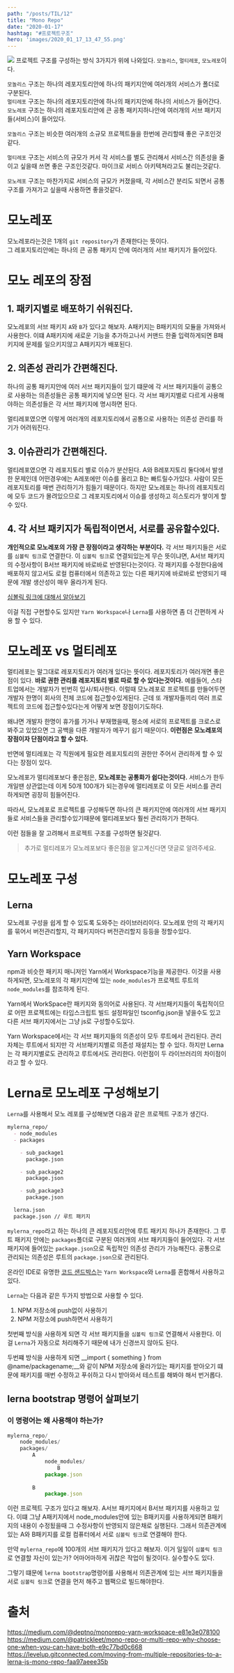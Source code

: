 ```yaml
---
path: "/posts/TIL/12"
title: "Mono Repo"
date: "2020-01-17"
hashtag: "#프로젝트구조"
hero: 'images/2020_01_17_13_47_55.png'
---
```

![](images/2020_01_17_13_47_55.png)
프로젝트 구조를 구성하는 방식 3가지가 위에 나와있다. `모놀리스`, `멀티레포`, `모노레포`이다. 

`모놀리스` 구조는 하나의 레포지토리안에 하나의 패키지안에 여러개의 서비스가 폴더로 구분된다.  
`멀티레포` 구조는 하나의 레포지토리안에 하나의 패키지안에 하나의 서비스가 들어간다.  
`모노레포` 구조는 하나의 레포지토리안에 큰 공통 패키지하나안에 여러개의 서브 패키지들(서비스)이 들어있다.

`모놀리스` 구조는 비슷한 여러개의 소규모 프로젝트들을 한번에 관리할때 좋은 구조인것같다.

`멀티레포` 구조는 서비스의 규모가 커서 각 서비스를 별도 관리해서 서비스간 의존성을 줄이고 싶을때 쓰면 좋은 구조인것같다. 마이크로 서비스 아키텍쳐라고도 불리는것같다.  

`모노레포` 구조는 마찬가지로 서비스의 규모가 커졌을때, 각 서비스간 분리도 되면서 공통 구조를 가져가고 싶을때 사용하면 좋을것같다.


# 모노레포
모노레포라는것은 1개의 `git repository`가 존재한다는 뜻이다.  
그 레포지토리안에는 하나의 큰 공통 패키지 안에 여러개의 서브 패키지가 들어있다.

# 모노 레포의 장점

## 1. 패키지별로 배포하기 쉬워진다.
모노레포의 서브 패키지 `A`와 `B`가 있다고 해보자. A패키지는 B패키지의 모듈을 가져와서 사용한다. 
이떄 A패키지에 새로운 기능을 추가하고나서 커맨드 한줄 입력하게되면 B패키지에 문제를 일으키지않고 A패키지가 배포된다.

## 2. 의존성 관리가 간편해진다.
하나의 공통 패키지안에 여러 서브 패키지들이 있기 떄문에 각 서브 패키지들이 공통으로 사용하는 의존성들은 공통 패키지에 넣으면 된다.
각 서브 패키지별로 다르게 사용해야하는 의존성들은 각 서브 패키지에 명시하면 된다.

멀티레포였으면 이렇게 여러개의 레포지토리에서 공통으로 사용하는 의존성 관리를 하기가 어려워진다.

## 3. 이슈관리가 간편해진다.
멀티레포였으면 각 레포지토리 별로 이슈가 분산된다. A와 B레포지토리 둘다에서 발생한 문제인데 어떤경우에는 A레포에만 이슈를 올리고 B는 빠트릴수가있다. 사람이 모든 레포지토리를 매번 관리하기가 힘들기 때문이다.
하지만 모노레포는 하나의 레포지토리에 모두 코드가 몰려있으므로 그 레포지토리에서 이슈를 생성하고 히스토리가 쌓이게 할 수 있다.

## 4. 각 서브 패키지가 독립적이면서, 서로를 공유할수있다.
__개인적으로 모노레포의 가장 큰 장점이라고 생각하는 부분이다.__ 각 서브 패키지들은 서로를 `심볼릭 링크`로 연결한다. 
이 `심볼릭 링크`로 연결되있는게 무슨 뜻이냐면, A서브 패키지의 수정사항이 B서브 패키지에 바로바로 반영된다는것이다.
각 패키지를 수정한다음에 배포하지 않고서도 로컬 컴퓨터에서 의존하고 있는 다른 패키지에 바로바로 반영되기 때문에 개발 생산성이 매우 올라가게 된다.

[심볼릭 링크에 대해서 알아보기](https://simsimjae.github.io/posts/TIL/10)

이걸 직접 구현할수도 있지만 `Yarn Workspace`나 `Lerna`를 사용하면 좀 더 간편하게 사용 할 수 있다.


# 모노레포 vs 멀티레포
멀티레포는 말그대로 레포지토리가 여러개 있다는 뜻이다. 레포지토리가 여러개면 좋은점이 있다. __바로 권한 관리를 레포지토리 별로 따로 할 수 있다는것이다.__
예를들어, 스타트업에서는 개발자가 빈번히 입사/퇴사한다. 이럴때 모노레포로 프로젝트를 만들어두면 개발자 한명이 회사의 전체 코드에 접근할수있게된다. 
근데 또 개발자들끼리 여러 프로젝트의 코드에 접근할수있다는게 어떻게 보면 장점이기도하다.

왜냐면 개발자 한명이 휴가를 가거나 부재했을때, 평소에 서로의 프로젝트를 크로스로 봐주고 있었으면 그 공백을 다른 개발자가 메꾸기 쉽기 때문이다.
__이런점은 모노레포의 장점이자 단점이라고 할 수 있다.__

반면에 멀티레포는 각 직원에게 필요한 레포지토리의 권한만 주어서 관리하게 할 수 있다는 장점이 있다.

모노레포가 멀티레포보다 좋은점은, __모노레포는 공통화가 쉽다는것이다.__ 서비스가 한두개일땐 상관없는데 이게 50개 100개가 되는경우에 멀티레포로 이 모든 서비스를 관리하게되면
굉장히 힘들어진다.

따라서, 모노레포로 프로젝트를 구성해두면 하나의 큰 패키지안에 여러개의 서브 패키지들로 서비스들을 관리할수있기때문에 멀티레포보다 훨씬 관리하기가 편하다.

이런 점들을 잘 고려해서 프로젝트 구조를 구성하면 될것같다.

> 추가로 멀티레포가 모노레포보다 좋은점을 알고계신다면 댓글로 알려주세요.

# 모노레포 구성

## Lerna
모노레포 구성을 쉽게 할 수 있도록 도와주는 라이브러리이다.
모노레포 안의 각 패키지를 묶어서 버전관리할지, 각 패키지마다 버전관리할지 등등을 정할수있다.

## Yarn Workspace
npm과 비슷한 패키지 매니저인 Yarn에서 Workspace기능을 제공한다.
이것을 사용하게되면, 모노레포의 각 패키지안에 있는 `node_modules`가 프로젝트 루트의 `node_modules`를 참조하게 된다.

Yarn에서 WorkSpace란 패키지와 동의어로 사용된다. 각 서브패키지들이 독립적이므로 어떤 프로젝트에는 타입스크립트 빌드 설정파일인 tsconfig.json을 넣을수도 있고 다른 서브 패키지에서는 그냥 js로 구성할수도있다.

Yarn Workspace에서는 각 서브 패키지들의 의존성이 모두 루트에서 관리된다.  관리 자체는 루트에서 되지만 각 서브패키지별로 의존성 재설치는 할 수 있다.
하지만 Lerna는 각 패키지별로도 관리하고 루트에서도 관리한다. 이런점이 두 라이브러리의 차이점이라고 할 수 있다.


# Lerna로 모노레포 구성해보기
`Lerna`를 사용해서 모노 레포를 구성해보면 다음과 같은 프로젝트 구조가 생긴다.
```markdown
mylerna_repo/
  - node_modules
  - packages

    - sub_package1
      package.json

    - sub_package2
      package.json

    - sub_package3
      package.json

  lerna.json
  package.json // 루트 패키지
```
`mylerna_repo`라고 하는 하나의 큰 레포지토리안에 루트 패키지 하나가 존재한다. 그 루트 패키지 안에는 `packages`폴더로 구분된 여러개의 서브 패키지들이 들어있다.
각 서브 패키지에 들어있는 `package.json`으로 독립적인 의존성 관리가 가능해진다. 공통으로 관리되는 의존성은 루트의 `package.json`으로 관리된다.

온라인 IDE로 유명한 [코드 샌드박스](https://github.com/despeauxz/codesandbox)는 `Yarn Workspace`와 `Lerna`를 혼합해서 사용하고 있다.

`Lerna`는 다음과 같은 두가지 방법으로 사용할 수 있다.

1. NPM 저장소에 push없이 사용하기
2. NPM 저장소에 push하면서 사용하기

첫번째 방식을 사용하게 되면 각 서브 패키지들을 `심볼릭 링크`로 연결해서 사용한다. 이걸 `Lerna`가 자동으로 처리해주기 때문에 내가 신경쓰지 않아도 된다.

두번쨰 방식을 사용하게 되면 __import { something } from @name/packagename;__와 같이 NPM 저장소에 올라가있는 패키지를 받아오기 떄문에 패키지를 매번 수정하고 푸쉬하고 다시 받아와서 테스트를 해봐야 해서 번거롭다.

## lerna bootstrap 명령어 살펴보기
### 이 명령어는 왜 사용해야 하는가?
```js
mylerna_repo/
	node_modules/
	packages/
		A
			node_modules/
				B
			package.json
		
		B
			package.json
```

이런 프로젝트 구조가 있다고 해보자. A서브 패키지에서 B서브 패키지를 사용하고 있다. 이떄 그냥 A패키지에서 node_modules안에 있는 B패키지를 사용하게되면 B패키지의 내용이 수정됬을때 그 수정사항이 반영되지 않은채로 실행된다.
그래서 의존관계에 있는 A와 B패키지를 로컬 컴퓨터에서 서로 `심볼릭 링크`로 연결해야 한다. 

만약 `mylerna_repo`에 100개의 서브 패키지가 있다고 해보자. 이거 일일이 `심볼릭 링크`로 연결할 자신이 있는가? 어마어마하게 귀찮은 작업이 될것이다. 실수할수도 있다.

그렇기 떄문에 `lerna bootstrap`명령어를 사용해서 의존관계에 있는 서브 패키지들을 서로 `심볼릭 링크`로 연결을 먼저 해주고 웹팩으로 빌드해야한다.








# 출처
https://medium.com/@deptno/monorepo-yarn-workspace-e81e3e078100  
https://medium.com/@patrickleet/mono-repo-or-multi-repo-why-choose-one-when-you-can-have-both-e9c77bd0c668  
https://levelup.gitconnected.com/moving-from-multiple-repositories-to-a-lerna-js-mono-repo-faa97aeee35b




